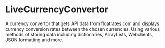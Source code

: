 # LiveCurrencyConvertor
A currency convertor that gets API data from floatrates.com and displays currency conversion rates between the chosen currencies.
Using various methods of storing data including dictionaries, ArrayLists, Webclients, JSON formatting and more. 

